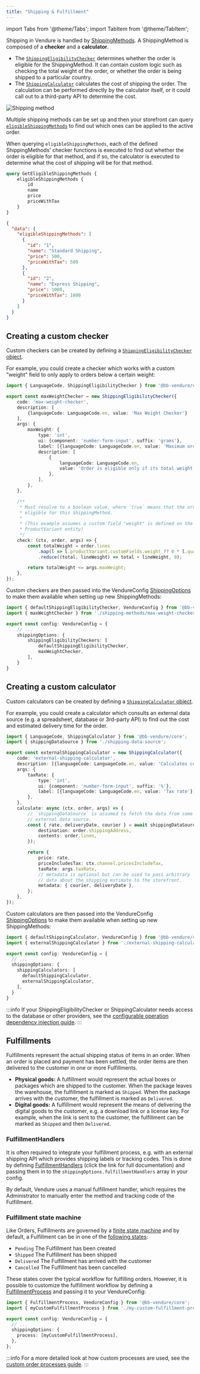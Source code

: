 ```yaml
---
title: "Shipping & Fulfillment"
---
```


import Tabs from '@theme/Tabs';
import TabItem from '@theme/TabItem';

Shipping in Vendure is handled by [ShippingMethods](/reference/typescript-api/entities/shipping-method/). 
A ShippingMethod is composed of a **checker** and a **calculator**. 

* The [`ShippingEligibilityChecker`](/reference/typescript-api/shipping/shipping-eligibility-checker/) determines whether the order is eligible for the ShippingMethod. It can contain custom logic such as checking the total weight of the order, or whether the order is being shipped to a particular country.
* The [`ShippingCalculator`](/reference/typescript-api/shipping/shipping-calculator/) calculates the cost of shipping the order. The calculation can be performed directly by the calculator itself, or it could call out to a third-party API to determine the cost.

![Shipping method](./shipping-method.webp)

Multiple shipping methods can be set up and then your storefront can query [`eligibleShippingMethods`](/reference/graphql-api/shop/queries/#eligibleshippingmethods) to find out which ones can be applied to the active order.

When querying `eligibleShippingMethods`, each of the defined ShippingMethods' checker functions is executed to find out whether the order is eligible for that method, and if so, the calculator is executed to determine what the cost of shipping will be for that method.


<Tabs>
<TabItem value="Request" label="Request" default>

```graphql title="Shop API"
query GetEligibleShippingMethods {
    eligibleShippingMethods {
        id
        name
        price
        priceWithTax
    }
}
```

</TabItem>
<TabItem value="Response" label="Response">

```json
{
  "data": {
    "eligibleShippingMethods": [
      {
        "id": "1",
        "name": "Standard Shipping",
        "price": 500,
        "priceWithTax": 500
      },
      {
        "id": "2",
        "name": "Express Shipping",
        "price": 1000,
        "priceWithTax": 1000
      }
    ]
  }
}
```

</TabItem>
</Tabs>



## Creating a custom checker

Custom checkers can be created by defining a [`ShippingEligibilityChecker` object](/reference/typescript-api/shipping/shipping-eligibility-checker/).

For example, you could create a checker which works with a custom "weight" field to only apply to orders below a certain weight:

```ts title="src/shipping-methods/max-weight-checker.ts"
import { LanguageCode, ShippingEligibilityChecker } from '@bb-vendure/core';

export const maxWeightChecker = new ShippingEligibilityChecker({
    code: 'max-weight-checker',
    description: [
        {languageCode: LanguageCode.en, value: 'Max Weight Checker'}
    ],
    args: {
        maxWeight: {
            type: 'int',
            ui: {component: 'number-form-input', suffix: 'grams'},
            label: [{languageCode: LanguageCode.en, value: 'Maximum order weight'}],
            description: [
                {
                    languageCode: LanguageCode.en,
                    value: 'Order is eligible only if its total weight is less than the specified value',
                },
            ],
        },
    },

    /**
     * Must resolve to a boolean value, where `true` means that the order is
     * eligible for this ShippingMethod.
     *
     * (This example assumes a custom field "weight" is defined on the
     * ProductVariant entity)
     */
    check: (ctx, order, args) => {
        const totalWeight = order.lines
            .map(l => l.productVariant.customFields.weight ?? 0 * l.quantity)
            .reduce((total, lineWeight) => total + lineWeight, 0);

        return totalWeight <= args.maxWeight;
    },
});
```

Custom checkers are then passed into the VendureConfig [ShippingOptions](/reference/typescript-api/shipping/shipping-options/#shippingeligibilitycheckers) to make them available when setting up new ShippingMethods:

```ts title="src/vendure-config.ts"
import { defaultShippingEligibilityChecker, VendureConfig } from '@bb-vendure/core';
import { maxWeightChecker } from './shipping-methods/max-weight-checker';

export const config: VendureConfig = {
    // ...
    shippingOptions: {
        shippingEligibilityCheckers: [
            defaultShippingEligibilityChecker,
            maxWeightChecker,
        ],
    }
}
```

## Creating a custom calculator

Custom calculators can be created by defining a [`ShippingCalculator` object](/reference/typescript-api/shipping/shipping-calculator/).

For example, you could create a calculator which consults an external data source (e.g. a spreadsheet, database or 3rd-party API) to find out the cost and estimated delivery time for the order.

```ts title="src/shipping-methods/external-shipping-calculator.ts"
import { LanguageCode, ShippingCalculator } from '@bb-vendure/core';
import { shippingDataSource } from './shipping-data-source';

export const externalShippingCalculator = new ShippingCalculator({
    code: 'external-shipping-calculator',
    description: [{languageCode: LanguageCode.en, value: 'Calculates cost from external source'}],
    args: {
        taxRate: {
            type: 'int',
            ui: {component: 'number-form-input', suffix: '%'},
            label: [{languageCode: LanguageCode.en, value: 'Tax rate'}],
        },
    },
    calculate: async (ctx, order, args) => {
        // `shippingDataSource` is assumed to fetch the data from some
        // external data source.
        const { rate, deliveryDate, courier } = await shippingDataSource.getRate({
            destination: order.shippingAddress,
            contents: order.lines,
        });

        return {
            price: rate,
            priceIncludesTax: ctx.channel.pricesIncludeTax,
            taxRate: args.taxRate,
            // metadata is optional but can be used to pass arbitrary
            // data about the shipping estimate to the storefront.
            metadata: { courier, deliveryDate },
        };
    },
});
```

Custom calculators are then passed into the VendureConfig [ShippingOptions](/reference/typescript-api/shipping/shipping-options/#shippingcalculators) to make them available when setting up new ShippingMethods:

```ts
import { defaultShippingCalculator, VendureConfig } from '@bb-vendure/core';
import { externalShippingCalculator } from './external-shipping-calculator';

export const config: VendureConfig = {
  // ...
  shippingOptions: {
    shippingCalculators: [
      defaultShippingCalculator,
      externalShippingCalculator,
    ],
  }
}
```

:::info
If your ShippingEligibilityChecker or ShippingCalculator needs access to the database or other providers, see the [configurable operation dependency injection guide](/guides/developer-guide/strategies-configurable-operations/#injecting-dependencies).
:::

## Fulfillments

Fulfillments represent the actual shipping status of items in an order. When an order is placed and payment has been settled, the order items are then delivered to the customer in one or more Fulfillments.

* **Physical goods:** A fulfillment would represent the actual boxes or packages which are shipped to the customer. When the package leaves the warehouse, the fulfillment is marked as `Shipped`. When the package arrives with the customer, the fulfillment is marked as `Delivered`.
* **Digital goods:** A fulfillment would represent the means of delivering the digital goods to the customer, e.g. a download link or a license key. For example, when the link is sent to the customer, the fulfillment can be marked as `Shipped` and then `Delivered`.

### FulfillmentHandlers

It is often required to integrate your fulfillment process, e.g. with an external shipping API which provides shipping labels or tracking codes. This is done by defining [FulfillmentHandlers](/reference/typescript-api/fulfillment/fulfillment-handler/) (click the link for full documentation) and passing them in to the `shippingOptions.fulfillmentHandlers` array in your config.

By default, Vendure uses a manual fulfillment handler, which requires the Administrator to manually enter the method and tracking code of the Fulfillment.

### Fulfillment state machine

Like Orders, Fulfillments are governed by a [finite state machine](/reference/typescript-api/state-machine/fsm/) and by default, a Fulfillment can be in one of the [following states](/reference/typescript-api/fulfillment/fulfillment-state#fulfillmentstate):

* `Pending` The Fulfillment has been created
* `Shipped` The Fulfillment has been shipped
* `Delivered` The Fulfillment has arrived with the customer
* `Cancelled` The Fulfillment has been cancelled 

These states cover the typical workflow for fulfilling orders. However, it is possible to customize the fulfillment workflow by defining a [FulfillmentProcess](/reference/typescript-api/fulfillment/fulfillment-process) and passing it to your VendureConfig:

```ts title="src/vendure-config.ts"
import { FulfillmentProcess, VendureConfig } from '@bb-vendure/core';
import { myCustomFulfillmentProcess } from './my-custom-fulfillment-process';

export const config: VendureConfig = {
  // ...
  shippingOptions: {
    process: [myCustomFulfillmentProcess],
  },
};
```

:::info
For a more detailed look at how custom processes are used, see the [custom order processes guide](/guides/core-concepts/orders/#custom-order-processes).
:::
